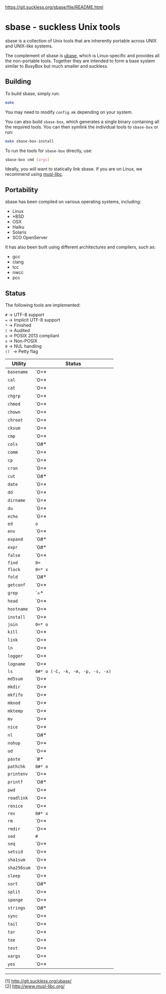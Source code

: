 https://git.suckless.org/sbase/file/README.html


# sbase - suckless Unix tools

sbase is a collection of Unix tools that are inherently portable across
UNIX and UNIX-like systems.  

The complement of sbase is [ubase](http://git.suckless.org/ubase/), which is Linux-specific and provides
all the non-portable tools. Together they are intended to form a base
system similar to BusyBox but much smaller and suckless.

## Building

To build sbase, simply run:

```sh
make
```

You may need to modify `config.mk` depending on your system.

You can also build `sbase-box`, which generates a single binary containing
all the required tools. You can then symlink the individual tools to `sbase-box` or run:

```sh
make sbase-box-install
```

To run the tools for `sbase-box` directly, use:

```sh
sbase-box cmd [args]
```

Ideally, you will want to statically link sbase. If you are on Linux, we
recommend using [musl-libc](http://www.musl-libc.org/).

## Portability

sbase has been compiled on various operating systems, including:

- Linux
- *BSD
- OSX
- Haiku
- Solaris
- SCO OpenServer

It has also been built using different architectures and compilers, such as:

- gcc
- clang
- tcc
- nwcc
- pcc

## Status

The following tools are implemented:

`#`  -> UTF-8 support  
`=`  -> Implicit UTF-8 support  
`*`  -> Finished  
`|`  -> Audited  
`o`  -> POSIX 2013 compliant  
`x`  -> Non-POSIX  
`0`  -> NUL handling  
`() ` -> Petty flag  

| Utility | Status |
|---------|--------|
| `basename` | `0=*|o` |
| `cal` | `0=*|o` |
| `cat` | `0=*|o` |
| `chgrp` | `0=*|o` |
| `chmod` | `0=*|o` |
| `chown` | `0=*|o` |
| `chroot` | `0=*|x` |
| `cksum` | `0=*|o` |
| `cmp` | `0=*|o` |
| `cols` | `0#*|x` |
| `comm` | `0=*|o` |
| `cp` | `0=*|o (-i)` |
| `cron` | `0=*|x` |
| `cut` | `0#*|o` |
| `date` | `0=*|o` |
| `dd` | `0=*|o` |
| `dirname` | `0=*|o` |
| `du` | `0=*|o` |
| `echo` | `0=*|o` |
| `ed` | `o` |
| `env` | `0=*|o` |
| `expand` | `0#*|o` |
| `expr` | `0#*|o` |
| `false` | `0=*|o` |
| `find` | `0=` |
| `flock` | `0=* x` |
| `fold` | `0#*|o` |
| `getconf` | `0=*|o (-v)` |
| `grep` | `=*|o` |
| `head` | `0=*|o` |
| `hostname` | `0=*|x` |
| `install` | `0=*|x` |
| `join` | `0=* o` |
| `kill` | `0=*|o` |
| `link` | `0=*|o` |
| `ln` | `0=*|o` |
| `logger` | `0=*|o` |
| `logname` | `0=*|o` |
| `ls` | `0#* o (-C, -k, -m, -p, -s, -x)` |
| `md5sum` | `0=*|x` |
| `mkdir` | `0=*|o` |
| `mkfifo` | `0=*|o` |
| `mknod` | `0=*|x` |
| `mktemp` | `0=*|x` |
| `mv` | `0=*|o (-i)` |
| `nice` | `0=*|o` |
| `nl` | `0#*|o` |
| `nohup` | `0=*|o` |
| `od` | `0=*|o` |
| `paste` | `#*|o` |
| `pathchk` | `0#* o` |
| `printenv` | `0=*|x` |
| `printf` | `0#*|o` |
| `pwd` | `0=*|o` |
| `readlink` | `0=*|x` |
| `renice` | `0=*|o` |
| `rev` | `0#* x` |
| `rm` | `0=*|o (-i)` |
| `rmdir` | `0=*|o` |
| `sed` | `#` |
| `seq` | `0=*|x` |
| `setsid` | `0=*|x` |
| `sha1sum` | `0=*|x` |
| `sha256sum` | `0=*|x` |
| `sleep` | `0=*|o` |
| `sort` | `0#*|o` |
| `split` | `0=*|o` |
| `sponge` | `0=*|x` |
| `strings` | `0#*|o` |
| `sync` | `0=*|x` |
| `tail` | `0=*|o` |
| `tar` | `0=*|x` |
| `tee` | `0=*|o` |
| `test` | `0=*|o` |
| `xargs` | `0=*|o (-p)` |
| `yes` | `0=*|x` |

---

[1] http://git.suckless.org/ubase/  
[2] http://www.musl-libc.org/  

